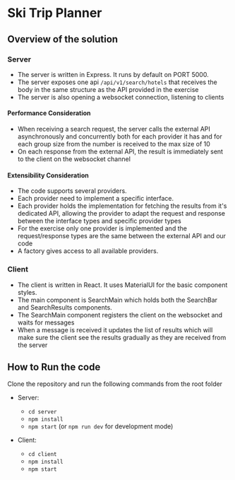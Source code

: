 # Ski Trip Planner

## Overview of the solution
### Server
* The server is written in Express. It runs by default on PORT 5000.
* The server exposes one api `/api/v1/search/hotels` that receives the body in the same structure as the API provided in the exercise
* The server is also opening a websocket connection, listening to clients
#### Performance Consideration
* When receiving a search request, the server calls the external API 
asynchronously and concurrently both for each provider it has and for each group size from the number is received to the max size of 10
* On each response from the external API, the result is immediately sent to the client on the websocket channel
#### Extensibility Consideration
* The code supports several providers. 
* Each provider need to implement a specific interface.
* Each provider holds the implementation for fetching the results from it's dedicated API, allowing the provider to adapt the request and response between the interface types and specific provider types
* For the exercise only one provider is implemented and the request/response types are the same between the external API and our code
* A factory gives access to all available providers.

### Client
* The client is written in React. It uses MaterialUI for the basic component styles. 
* The main component is SearchMain which holds both the SearchBar and SearchResults components. 
* The SearchMain component registers the client on the websocket and waits for messages
* When a message is received it updates the list of results which will make sure the client see the results gradually as they are received from the server

## How to Run the code
Clone the repository and run the following commands from the root folder

* Server:
  * `cd server`
  * `npm install`
  * `npm start` (or `npm run dev` for development mode)

* Client:
  * `cd client`
  * `npm install`
  * `npm start`